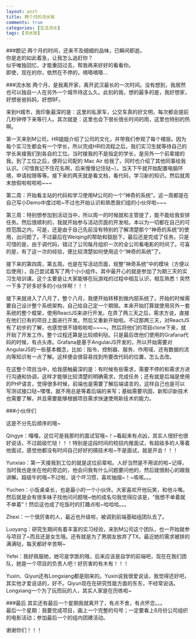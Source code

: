 ```yaml
---
layout: post
title: 两个月的流水账
comments: true
categories: [生活流水]
tags: [流水账]
---
```


###题记
两个月的时间，还来不及细细的品味，已瞬间即逝。      
你是走的如此着急，让我怎么追赶你？     
似乎唯独回忆，才能重回过去，帮我再来好好的看看你。   
即使，现在的你，依然在不停的，嘀嗒嘀嗒...

###流水账
两个月，是我离开家，离开武汉最长的一次时间。没有想到，我居然也可以独自一人在另外一个城市待这么久。此刻的我，想的最多的是，我好想家，好想爸爸妈妈，好想BF。       

来到H城市，我印象最深的是：这里的私家车，公交车真的好文明，每次都会提前几秒钟停下来等行人。其次就是：这里也会下很长很长时间的雨，这里也特别的热啊。    
<!--more-->
第一天来到M公司，HR姐姐介绍了公司的文化，并带我们参观了每个楼层。因为每个实习生都会有一个学长，所以完成HR的流程之后，我们实习生就等待自己的学长来接我们到各自的工位。当时接我的不是指定的学长，是另外一个前辈接的我。到了工位之后，便将公司配的 Mac Air 给我了。同时也介绍了其他同事给我认识。（可惜我记不住花名啊，后来慢慢记住哒~）。当天下午就开始配置电脑环境，申请权限等等。接下来的两天就是看文档，看代码，学习新的知识。然后就周末放假啦啦啦啦~~~     

第二周：开始看主站的代码和学习使用M公司的一个“神奇的系统”。这一周都是在自己写小Demo中度过啦~不过也开始认识和熟悉我们组的小伙伴啦~~~

第三周：特别想参加到活动当中，所以周一的时候就和主管提了，能不能给我安排任务。然后很顺利的，我就开始参与活动页面的开发啦。本以为一切都在自己的可控范围之内，可是，还是由于自己先前没有特别的了解清楚那个“神奇的系统”的使用，出问题了。不过最后在Weiqing的帮助和鼓励下，最后还是完成了任务。只是可惜的是，由于调代码，错过了公司每月组织一次的全公司看电影的时间了。可喜的是，有了这一次的经验，便比较清楚如何使用这个“神奇的系统”了。

接下来的第四周，第五周。也是在写活动页面，规整“神奇系统”中的模块（方便以后使用），自己尝试着写了两个小小组件。其中最开心的就是参加了为期三天的实习生培训课。这个主要是让大家能够在玩游戏的过程中相互认识，相互熟悉！突然一下多了好多好多的小伙伴啊！！！            

接下来就进入了八月了，整个八月，我便开始转移到做内部系统了。开始的时候需要自己设计整个系统架构，自己给自己定一个期限。本来开始打算就使用另外一套系统的整个框架，使用ReactJS来进行开发。在弄了两三天之后，需求方说，直接在他们已有的项目上面进行开发。然后又重新开始啦。不过那两三天，对ReactJS有了初步的了解，也感觉很不错啦啦啦~~~~。然后将他们的项目clone下来，就开始了开发工作。整个过程还算是比较顺利哒。只是最后改他们使用的Grafana代码的时候，有点头疼。Grafana是基于AngularJS开发的，所以开始需要对AngularJS的一些基本概念，比如：指令、控制器、服务、作用域、还有数据的流向等知识有一点了解。这样便会很容易找到所要改代码的位置，怎么去改。   
 
在这整个项目当中，给我感触最深的是：有时候有些需求，需要不停的和需求方进行沟通和协调，这样才能够比较清楚的明确需求，完成任务；还有就是后端是使用的PHP语言，觉得很多时候，前端也是需要了解后端语言的，这样自己也是可以写测试接口哒~嘿嘿，就不用总是等着后端的来写；基础需要巩固，新知识新技术也需要了解，并且需要能够根据项目需求快速使用新技术的能力。

###小伙伴们

这是不分先后顺序的哦~

Qingye：嘎嘎，这位可是我那时的面试官哦~！~看起来有点凶，其实人很好也很好说话，不过超级忙哒！！！特别是这段时间的校招内推面试，有超级多的人等着他面试，感觉他都没有时间自己好好的搞技术啦~不是面试，就是开会！！！

Yunxiao：第一天接我到工位的就是这位前辈啦。人好当然是不用说的啦~记得，当时我也是坐在他的旁边的，他会问我有什么问题要问他的，然后就很耐心的跟我讲解。超级牛的哦~不过啦，说个坏习惯，喜欢抽烟~！~咳咳。。。

Yuchen：小饭桌桌长，也是最小的一个小伙伴。大家喜欢开他玩笑，和他斗嘴。然后就是会有很多妹子找他问问题哦~他的成名句我觉得应该是，“我想不单着就不单着”！然后这也成了吃饭时的打趣点啦~哈哈哈。。。

Zhexi：一个很厉害的人，最近也升级啦，被调到前端基础组团队去了。

Luoyang：研究生期间有着丰富的实习经验，来到M公司这个团队，也一开始就参与项目了~而且还是女生哦。还有就是为了男朋友放弃了TX。最近她的需求被排的满满哒，每天都好辛苦啊~

Yefei：我好佩服她，她可是学医的哦，后来应该是自学的前端吧，现在在我们团队，她是一个项目的负责人吧！好厉害的有木有！！！

Yuxin、Qiyun还有Longxiang都是刚来的。Yuxin说我很爱说话，我觉得还好吧，其实他才爱说话的，好不。Qiyun现在在研究性能方面的东东，不经常说话。Longxiang一个为了玩而玩的人，其实人家是在历练啦~


###最后
其实还有最后一个星期我就离开了，有点不舍，有点怀恋。。。     
最后一个星期：我要完成项目，画上一个完整的句号；一定要看上8月份公司组织的电影活动；参加最后一个的组内团建活动。

谢谢你们！！！

